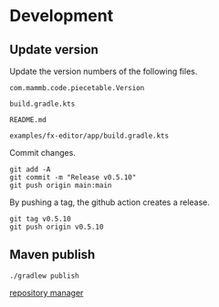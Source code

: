 
# Development

## Update version

Update the version numbers of the following files.

```
com.mammb.code.piecetable.Version
```

```
build.gradle.kts
```

```
README.md
```

```
examples/fx-editor/app/build.gradle.kts
```


Commit changes.

```shell
git add -A
git commit -m "Release v0.5.10"
git push origin main:main
```

By pushing a tag, the github action creates a release.

```shell
git tag v0.5.10
git push origin v0.5.10
```


## Maven publish

```shell
./gradlew publish
```

[repository manager](https://oss.sonatype.org/)

